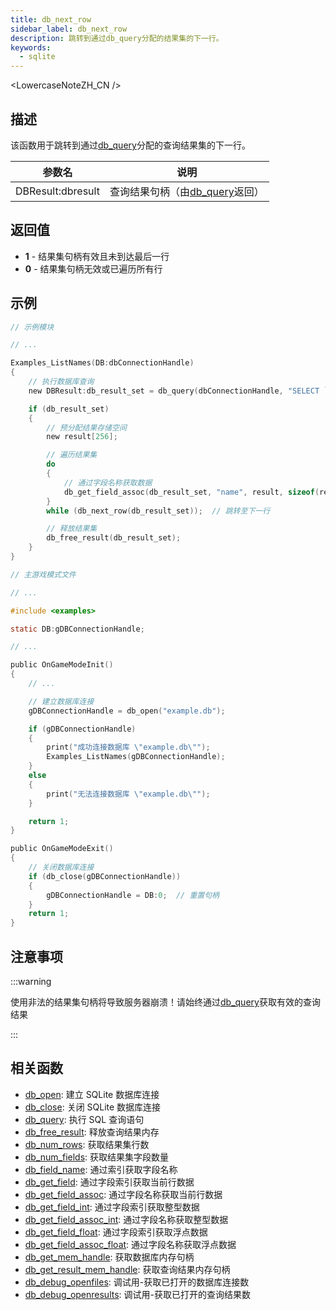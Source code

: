 ```yaml
---
title: db_next_row
sidebar_label: db_next_row
description: 跳转到通过db_query分配的结果集的下一行。
keywords:
  - sqlite
---
```


<LowercaseNoteZH_CN />

## 描述

该函数用于跳转到通过[db_query](db_query)分配的查询结果集的下一行。

| 参数名            | 说明                                       |
| ----------------- | ------------------------------------------ |
| DBResult:dbresult | 查询结果句柄（由[db_query](db_query)返回） |

## 返回值

- **1** - 结果集句柄有效且未到达最后一行
- **0** - 结果集句柄无效或已遍历所有行

## 示例

```c
// 示例模块

// ...

Examples_ListNames(DB:dbConnectionHandle)
{
    // 执行数据库查询
    new DBResult:db_result_set = db_query(dbConnectionHandle, "SELECT `name` FROM `examples`");

    if (db_result_set)
    {
        // 预分配结果存储空间
        new result[256];

        // 遍历结果集
        do
        {
            // 通过字段名称获取数据
            db_get_field_assoc(db_result_set, "name", result, sizeof(result));
        }
        while (db_next_row(db_result_set));  // 跳转至下一行

        // 释放结果集
        db_free_result(db_result_set);
    }
}
```

```c
// 主游戏模式文件

// ...

#include <examples>

static DB:gDBConnectionHandle;

// ...

public OnGameModeInit()
{
    // ...

    // 建立数据库连接
    gDBConnectionHandle = db_open("example.db");

    if (gDBConnectionHandle)
    {
        print("成功连接数据库 \"example.db\"");
        Examples_ListNames(gDBConnectionHandle);
    }
    else
    {
        print("无法连接数据库 \"example.db\"");
    }

    return 1;
}

public OnGameModeExit()
{
    // 关闭数据库连接
    if (db_close(gDBConnectionHandle))
    {
        gDBConnectionHandle = DB:0;  // 重置句柄
    }
    return 1;
}
```

## 注意事项

:::warning

使用非法的结果集句柄将导致服务器崩溃！请始终通过[db_query](db_query)获取有效的查询结果

:::

## 相关函数

- [db_open](db_open): 建立 SQLite 数据库连接
- [db_close](db_close): 关闭 SQLite 数据库连接
- [db_query](db_query): 执行 SQL 查询语句
- [db_free_result](db_free_result): 释放查询结果内存
- [db_num_rows](db_num_rows): 获取结果集行数
- [db_num_fields](db_num_fields): 获取结果集字段数量
- [db_field_name](db_field_name): 通过索引获取字段名称
- [db_get_field](db_get_field): 通过字段索引获取当前行数据
- [db_get_field_assoc](db_get_field_assoc): 通过字段名称获取当前行数据
- [db_get_field_int](db_get_field_int): 通过字段索引获取整型数据
- [db_get_field_assoc_int](db_get_field_assoc_int): 通过字段名称获取整型数据
- [db_get_field_float](db_get_field_float): 通过字段索引获取浮点数据
- [db_get_field_assoc_float](db_get_field_assoc_float): 通过字段名称获取浮点数据
- [db_get_mem_handle](db_get_mem_handle): 获取数据库内存句柄
- [db_get_result_mem_handle](db_get_result_mem_handle): 获取查询结果内存句柄
- [db_debug_openfiles](db_debug_openfiles): 调试用-获取已打开的数据库连接数
- [db_debug_openresults](db_debug_openresults): 调试用-获取已打开的查询结果数
